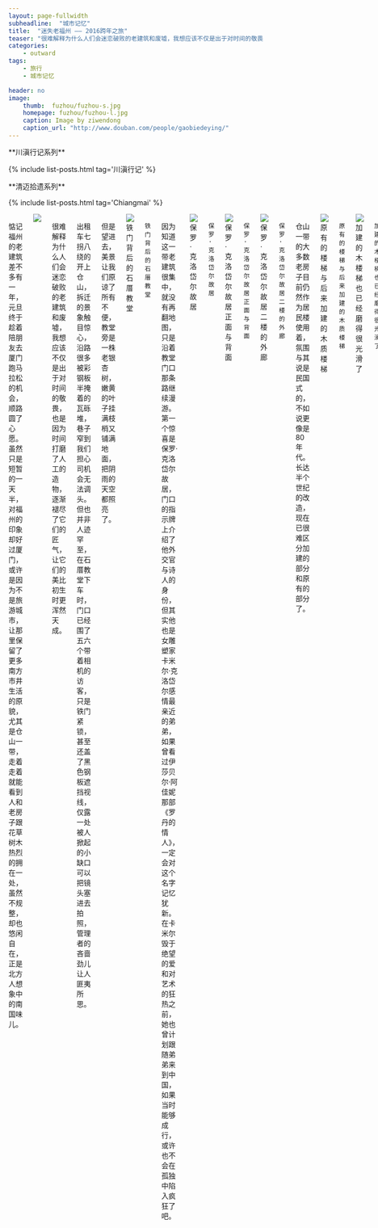 ```yaml
---
layout: page-fullwidth
subheadline:  "城市记忆"
title:  "迷失老福州 —— 2016跨年之旅"
teaser: "很难解释为什么人们会迷恋破败的老建筑和废墟，我想应该不仅是出于对时间的敬畏，也是因为时间打磨了人工的造物，逐渐褪尽了它们的匠气，让它们的美比初生时更浑然天成。"
categories:
    - outward
tags:
    - 旅行
    - 城市记忆

header: no
image:
    thumb:  fuzhou/fuzhou-s.jpg
    homepage: fuzhou/fuzhou-l.jpg
    caption: Image by ziwendong
    caption_url: "http://www.douban.com/people/gaobiedeying/"
---
```

<div class="row">
<div class="medium-4 medium-push-8 columns" markdown="1">
<div class="show-for-large-up">
<div class="panel radius" markdown="1">
**川滇行记系列**

{% include list-posts.html tag='川滇行记' %}

</div>
<div class="panel radius" markdown="1">
**清迈拾遗系列**

{% include list-posts.html tag='Chiangmai' %}

</div>
</div>
</div><!-- /.medium-4.columns -->


<div class="medium-8 medium-pull-4 columns" markdown="1">

惦记福州的老建筑差不多有一年，元旦终于趁着陪朋友去厦门跑马拉松的机会，顺路圆了心愿。虽然只是短暂的一天半，对福州的印象却好过厦门，或许是因为不是旅游城市，让那里保留了更多南方市井生活的原貌，尤其是仓山一带，走着走着就能看到人和老房子跟花草树木热烈的拥在一处，虽然不规整，却也悠闲自在，正是北方人想象中的南国味儿。

<img src="{{ site.url }}/images/fuzhou/fuzhou (8).jpg" >

很难解释为什么人们会迷恋破败的老建筑和废墟，我想应该不仅是出于对时间的敬畏，也是因为时间打磨了人工的造物，逐渐褪尽了它们的匠气，让它们的美比初生时更浑然天成。

出租车七拐八绕的开上仓山，拆迁的景象触目惊心，沿路很多被彩钢板半掩着的瓦砾堆，巷子窄到我们担心司机会无法调头。但也并非人迹罕至，在石厝教堂下车时，门口已经围了五六个带着相机的访客，只是铁门紧锁，甚至还盖了黑色钢板遮挡视线，仅露一处被人掀起的小缺口可以把镜头塞进去拍照，管理者的吝啬劲儿让人匪夷所思。

但是望进去，美景让我们原谅了所有不便，教堂旁是一株老银杏树，嫩黄的叶子挂满枝梢又铺满地面，把阴雨的天空都照亮了。

<img src="{{ site.url }}/images/fuzhou/fuzhou (9).jpg" alt="铁门背后的石厝教堂">

`铁门背后的石厝教堂`

因为知道这一带老建筑很集中，就没有再翻地图，只是沿着教堂门口那条路继续漫游。第一个惊喜是保罗·克洛岱尔故居，门口的指示牌上介绍了他外交官与诗人的身份，但其实他也是女雕塑家卡米尔·克洛岱尔感情最亲近的弟弟，如果曾看过伊莎贝尔·阿佳妮那部《罗丹的情人》，一定会对这个名字记忆犹新。在卡米尔毁于绝望的爱和对艺术的狂热之前，她也曾计划跟随弟弟来到中国，如果当时能够成行，或许也不会在孤独中陷入疯狂了吧。

<img src="{{ site.url }}/images/fuzhou/fuzhou (10).jpg" alt="保罗·克洛岱尔故居">

`保罗·克洛岱尔故居`

<img src="{{ site.url }}/images/fuzhou/fuzhou (13).jpg" alt="保罗·克洛岱尔故居正面与背面">

`保罗·克洛岱尔故居正面与背面`

<img src="{{ site.url }}/images/fuzhou/fuzhou (11).jpg" alt="保罗·克洛岱尔故居二楼的外廊">

`保罗·克洛岱尔故居二楼的外廊`

仓山一带的大多数老房子目前仍然作为居民楼使用着，氛围与其说是民国式的，不如说更像是80年代。长达半个世纪的改造，现在已很难区分加建的部分和原有的部分了。

<img src="{{ site.url }}/images/fuzhou/fuzhou (12).jpg" alt="原有的楼梯与后来加建的木质楼梯">

`原有的楼梯与后来加建的木质楼梯`

<img src="{{ site.url }}/images/fuzhou/fuzhou (14).jpg" alt="加建的木楼梯也已经磨得很光滑了">

`加建的木楼梯也已经磨得很光滑了`

在乐群路上还有一处老房子，看样子居民都已经迁走，只有一个和我们同样对这里一无所知的保安坐在楼门口。因为少了人气，更显寥落破败，改建的痕迹也更明显，但或许是所处的位置加上楼前格外开阔的环境，让人感到这里一定是个特别的地方。

<img src="{{ site.url }}/images/fuzhou/fuzhou (15).jpg" alt="损毁严重的老楼">

`损毁严重的老楼`

回来后查了下资料，才知道原来它的名字就叫“乐群楼”，据说还是中国最早的一处西式娱乐建筑。起初作为外国人的俱乐部，在抗日战争期间，还曾被日本宪兵部队当成慰安所。想到这里，忽然觉得“乐群”这个名字有点儿囧。

沿着乐群楼旁的路向下坡走，绕过一株高大的榕树，就是一段两侧都有高墙遮挡的林荫路。透过茂密的枝叶，隐约可以瞥见高墙左侧的山坡上是一处荒废的园林，曲折的回廊与凉亭被包裹在榕树的怀抱里，鸟鸣花香隐约可闻，让我和朋友神往不已，只恨轻功欠练无法飞檐走壁。

到了路口，到处乱闯的我们被一只小狗追到了旁边杂乱的场院，却发现那里似乎能找到进园的路。幸运的是，没走多久绿荫葱茏的公园就在眼前了。原来这就是烟台山公园。虽然已经关闭，但也并非不可进入，只是园中亭台楼阁已有一些化为瓦砾，假山也爬满植被，小径曲折，覆盖着荒草落叶，走起来格外清幽。但园中也不寂寞，竟然遇到了几位来拍照的游人，看起来这里应该是福州古建爱好者们喜欢的地方。

<img src="{{ site.url }}/images/fuzhou/fuzhou (16).jpg" alt="烟台山公园曾经的门口，透过月亮门望进去，园内风景如画">

`烟台山公园曾经的门口，透过月亮门望进去，园内风景如画`

<img src="{{ site.url }}/images/fuzhou/fuzhou (17).jpg" alt="很可能是80年代的雕塑，已经被青苔覆盖，非常喜欢她的姿态">

`很可能是80年代的雕塑，已经被青苔覆盖，非常喜欢她的姿态`

<img src="{{ site.url }}/images/fuzhou/fuzhou (18).jpg" alt="从另一侧上下山的路">

`从另一侧上下山的路`

<img src="{{ site.url }}/images/fuzhou/fuzhou (19).jpg" alt="高大榕树下的曲折长廊">

`高大榕树下的曲折长廊`

<img src="{{ site.url }}/images/fuzhou/fuzhou (20).jpg" alt="这座小桥可以走人，当年桥下或许还有过流水">

`这座小桥可以走人，当年桥下或许还有过流水`

<img src="{{ site.url }}/images/fuzhou/fuzhou (21).jpg" alt="在山腰上可以眺望到山下的居民楼，非常有80年代的味道">

`在山腰上可以眺望到山下的居民楼，非常有80年代的味道`

离开乐群路，在找地方吃午饭的途中，我们又偶然走进了一条不知名的巷子，这里沿街仍然有不少老建筑，而且不同于山上的西式别墅，更多的是当地民居，只是同样损毁严重。好在还能看得出来传统民居的基本样式：朝街一侧是石材，剩下三面从二楼往上则是木质。其中一些老建筑已经有了保护标记，但也看到了几处待收的瓦砾，让人无法再辨识出这片区域的曾经的格局。

<img src="{{ site.url }}/images/fuzhou/fuzhou (22).jpg" alt="石质正立面与木质侧面">

`石质正立面与木质侧面`

<img src="{{ site.url }}/images/fuzhou/fuzhou (23).jpg" alt="人去屋空后，植物爬满了空房间">

`人去屋空后，植物爬满了空房间`

<img src="{{ site.url }}/images/fuzhou/fuzhou (1).jpg" alt="一棵树，就这么长在了老房子的裂缝中">

`一棵树，就这么长在了老房子的裂缝中`

其中最有趣的一间，是一座有两扇圆窗的红砖房。最初注意到它是因为这是一家小饭摊，小到只在门口摆了几张折叠桌，在一侧墙上涂着“灶火锅边稀饭”的字样，走进去却发现里面空间非常开阔，高高的棚顶上仍看得到彩绘装饰，但柱子上的墨迹已经斑驳不清。这样的地方似乎不大可能是住宅，更像是曾经的祠堂或寺院，而且它旁边还真就有一座观音堂。我们问了问里面的居民，他们也说不清这里的来龙去脉，只说他们很快也将搬迁。

<img src="{{ site.url }}/images/fuzhou/fuzhou (2).jpg" alt="有两扇圆窗的老砖房，似乎是曾经的祠堂或寺院">

`有两扇圆窗的老砖房，似乎是曾经的祠堂或寺院`

<img src="{{ site.url }}/images/fuzhou/fuzhou (3).jpg" alt="老砖房内部顶棚">

`老砖房内部顶棚`

<img src="{{ site.url }}/images/fuzhou/fuzhou (4).jpg" alt="老砖房顶部侧面，可以看到当年的房梁和木雕装饰">

`老砖房顶部侧面，可以看到当年的房梁和木雕装饰`

每次旅行到了一处不那么为人所知却有深厚历史底蕴的地方，都会发现即使人们与古迹毗邻而居，甚至生活其中，仍然对它们完全陌生。初来乍到者眼中的美景，每日穿行其间的人常常看不到。而一旦它们被看到，下一步往往就是商业开发，但如果把满足购物消费的需要当成目标，结果很可能是灵气尽失，有人会去，但无人留恋。

福州作为晚清最早开放的通商口岸之一，商业其实也早已融入了当地的历史，曾经汇集于仓山一带的使领馆，当年也不是普通人可涉足之地，所以我并不认为将这片区域交予市场，一定有损于它的本质。我只是希望那些即将对这里进行改造的人，能意识到它最珍贵之处正是它的沧桑，尽可能保留原貌，才能实现它最大的价值。

当天下午在离开福州前，我们又去了福建师范大学，一起愉快的迷失在了气氛诡异的音乐学院旧址后山上……

<img src="{{ site.url }}/images/fuzhou/fuzhou (5).jpg" alt="音乐学院旧址">

`音乐学院旧址`

<img src="{{ site.url }}/images/fuzhou/fuzhou (6).jpg" alt="从后面的小路回望音乐学院旧址，我们当时在聊校园凶杀案……">

`从后面的小路回望音乐学院旧址，我们当时在聊校园凶杀案……`

<img src="{{ site.url }}/images/fuzhou/fuzhou (7).jpg" alt="就是沿着这条小路走到了后山上，山上都是树，就不发照片了">

`就是沿着这条小路走到了后山上，山上都是树，就不发照片了`

离开福州十分不舍，一天半的行程实在太短了，何况是看到了那么多很快就要被改建的老建筑，让人忍不住担心下次去就再难见到。其实与之后的行程相比，福州带给我的惊喜远超鼓浪屿，或许就是因为它不加修饰的颓败，让人更敢去相信它的真实。国内这些拥有历史古迹的城市中，仍有这种气质的城市已经寥寥无几了，很遗憾，福州也在慢慢融入主流。

陈丹青在《局部》中曾提到过，一个把古鼎抛光如新的土豪之所以可笑，就是因为有些东西的价值原本就来自时间在其上的留痕。这是个很简单的道理，大多数人都会嘲笑那个土豪，毁旧翻新的仿古商业街却还是蔓延全国。但愿不会有一天，我们只能在老照片中模糊触摸一座城市曾有过的独特灵魂，身体却被迫在越来越相似的咖啡馆与旅游纪念品店中，沦陷于吃和自拍。

<hr>

P.S.

1. 更多的照片可以参见这个相册:[《老福州，迷人的和正在消失的》](http://www.douban.com/photos/album/1622296895/)

2. 从日志在豆瓣发布到今天，有幸得到了许多古建爱好者的关注，也有不少人留言希望提供老建筑地图。其实我也是苦于没有地图参考，才从石厝教堂开始漫游，纯粹是运气好，才走到了烟台山公园。但日志发布后收到了福州老建筑手绘地图作者的邮件，他向我提供了地图的[购买地址](https://shop120216551.taobao.com/category-1069202096.htm?spm=a1z10.1-c.w5002-10786528140.4.E3sL1P&amp;search=y&catName=%CA%D6%BB%E6%B5%D8%CD%BC) 有需要的小伙伴可以去支持下：P

3. 福州的海鲜特别好吃，超过了所有我曾去过的海滨城市，在此忍不住提一句，去旅行时也记得别错过~